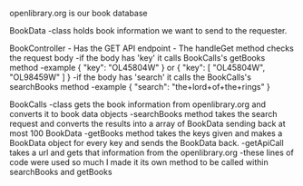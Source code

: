 openlibrary.org is our book database

BookData 
    -class holds book information we want to send to the requester.

BookController
    - Has the GET API endpoint
    - The handleGet method checks the request body
        -if the body has 'key' it calls BookCalls's getBooks method
            -example
                {
                    "key": "OL45804W"
                }
                or
                {
                    "key": [
                        "OL45804W",
                        "OL98459W"
                    ]
                }
        -if the body has 'search' it calls the BookCalls's searchBooks method
            -example
                {
                    "search": "the+lord+of+the+rings"
                }

BookCalls
    -class gets the book information from openlibrary.org and converts it to book data objects
    -searchBooks method takes the search request and converts the results into a array of BookData sending back at most 100 BookData
    -getBooks method takes the keys given and makes a BookData object for every key and sends the BookData back.
    -getApiCall takes a url and gets that information from the openlibrary.org
        -these lines of code were used so much I made it its own method to be called within searchBooks and getBooks